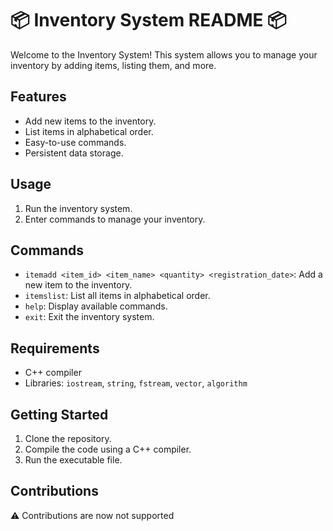 # 📦 Inventory System README 📦

Welcome to the Inventory System! This system allows you to manage your inventory by adding items, listing them, and more.

## Features

- Add new items to the inventory.
- List items in alphabetical order.
- Easy-to-use commands.
- Persistent data storage.

## Usage

1. Run the inventory system.
2. Enter commands to manage your inventory.

## Commands

- `itemadd <item_id> <item_name> <quantity> <registration_date>`: Add a new item to the inventory.
- `itemslist`: List all items in alphabetical order.
- `help`: Display available commands.
- `exit`: Exit the inventory system.

## Requirements

- C++ compiler
- Libraries: `iostream`, `string`, `fstream`, `vector`, `algorithm`

## Getting Started

1. Clone the repository.
2. Compile the code using a C++ compiler.
3. Run the executable file.

## Contributions

⚠️ Contributions are now not supported
